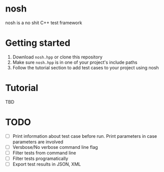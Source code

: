 # nosh
nosh is a no shit C++ test framework

# Getting started
1. Download `nosh.hpp` or clone this repository
2. Make sure `nosh.hpp` is in one of your project's include paths
3. Follow the tutorial section to add test cases to your project using nosh

# Tutorial
TBD

# TODO
- [ ] Print information about test case before run. Print parameters in case parameters are involved
- [ ] Versbose/No verbose command line flag
- [ ] Filter tests from command line
- [ ] Filter tests programatically
- [ ] Export test results in JSON, XML
